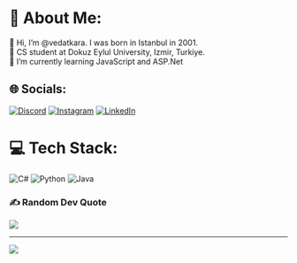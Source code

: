 # 💫 About Me:
👋 Hi, I’m @vedatkara. I was born in Istanbul in 2001.<br>🏫 CS student at Dokuz Eylul University, Izmir, Turkiye.<br>🌱 I’m currently learning JavaScript and ASP.Net<br>


## 🌐 Socials:
[![Discord](https://img.shields.io/badge/Discord-%237289DA.svg?logo=discord&logoColor=white)](htttps://discord.gg/Strómä#0182) [![Instagram](https://img.shields.io/badge/Instagram-%23E4405F.svg?logo=Instagram&logoColor=white)](https://instagram.com/_vedatkara_) [![LinkedIn](https://img.shields.io/badge/LinkedIn-%230077B5.svg?logo=linkedin&logoColor=white)](https://linkedin.com/in/vedatkara) 

# 💻 Tech Stack:
![C#](https://img.shields.io/badge/c%23-%23239120.svg?style=flat-square&logo=c-sharp&logoColor=white) ![Python](https://img.shields.io/badge/python-3670A0?style=flat-square&logo=python&logoColor=ffdd54) ![Java](https://img.shields.io/badge/java-%23ED8B00.svg?style=flat-square&logo=java&logoColor=white)

### ✍️ Random Dev Quote
![](https://quotes-github-readme.vercel.app/api?type=horizontal&theme=radical)

---
[![](https://visitcount.itsvg.in/api?id=vedatkara&icon=0&color=0)](https://visitcount.itsvg.in)

<!-- Proudly created with GPRM ( https://gprm.itsvg.in ) -->
